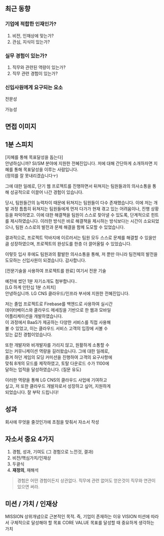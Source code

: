 ## 최근 동향

### 기업에 적합한 인재인가?
1. 비전, 인재상에 맞는가?
2. 관심, 지식이 있는가?

### 실무 경험이 있는가?
1. 직무와 관련된 역량이 있는가?
2. 직무 관련 경험이 있는가?

### 신입사원에게 요구되는 요소
전문성

가능성

## 면접 이미지


## 1분 스피치


[지혜를 통해 목표달성을 돕는다]  
안녕하십니까? SI/SM 분야에 지원한 전혜진입니다. 저에 대해 간단하게 소개하자면 지혜를 통해 목표달성을 이루는 사람입니다.  
(정의를 잘 못내리겠습니다ㅜ)  
  
그에 대한 일례로, 단기 웹 프로젝트를 진행하면서 뒤쳐지는 팀원들과의 의사소통을 통해 성공적으로 이끌어 나간 경험이 있습니다.  
  
당시, 팀원들간의 능력차이 때문에 뒤쳐지는 팀원들이 다수 존재했습니다. 이에 저는 개발 과정 틈틈히 뒤쳐지는 팀원들에게 먼저 다가가 현재 겪고 있는 어려움이나, 진행 상황등을 파악하였고. 이에 대한 해결책을 팀원이 스스로 찾아낼 수 있도록, 단계적으로 힌트를 제시하였습니다. 이러한 방식은 바로 해결책을 제시하는 방식보다는 시간이 소요되었으나, 팀원 스스로의 발전과 문제 해결을 함께 도모할 수 있었습니다.  
  
결과적으로, 프로젝트 막바지에 이르러서는 팀원 모두 스스로 문제를 해결할 수 있을만큼 성장하였으며, 프로젝트의 완성도를 한층 더 끌어올릴 수 있었습니다.  
  
이렇듯 입사 후에도 팀원과의 활발한 의사소통을 통해, 저 뿐만 아니라 팀전체의 발전을 도모하는 신입사원이 되겠습니다. 감사합니다.  
  
  
  [전문기술을 사용하여 프로젝트를 완료]
여기서 전문 기술 

  
예전에 썼던 1분 자기소개도 첨부합니다..  
[LG 하계 인턴십 1분 스피치]  
안녕하십니까. LG CNS 클라우드/인프라 부서에 지원한 전혜진입니다.  
  
저는 졸업 프로젝트로 Firebase를 백엔드로 사용하여 실시간  
데이터베이스와 클라우드 메세징을 기반으로 한 웹과 모바일  
어플리케이션을 개발하였습니다.  
이 과정에서 BaaS가 제공하는 다양한 서비스를 직접 사용해  
볼 수 있었고, 이는 클라우드 서비스 고객의 입장에 서볼 수  
있는 값진 경험이었습니다.  
  
또한 개발자와 비개발자를 가리지 않고, 원활하게 소통할 수  
있는 커뮤니케이션 역량을 길러왔습니다. 그에 대한 일례로,  
즐겨 하던 게임의 모딩 커미션을 진행하여 고객의 요구사항에  
맞춰 8개의 모드를 제작하였고, 토탈 다운로드 수가 1100에  
달하는 업적을 달성하였습니다. (질문 유도)  
  
이러한 역량을 통해 LG CNS의 클라우드 사업에 기여하고  
싶고, 저 또한 클라우드 개발자로서 성장하고 싶어, 지원하게  
되었습니다. 잘 부탁 드립니다!


## 성과
회사에 무엇을 줄것인가에 초점을 맞춰서 자소서 작성

## 자소서 중요 4가지
1. 경험, 성과, 기여도 (그 경험으로 느낀것, 결과)
2. 비전/핵심가치/인재상
3. 두괄식
4. **재정의**, 재해석

>경험은 어떤 경험이든지 상관없다. 직무에 관련 없어도 얻은것이 직무와 연관이 있으면 써라. 

## 미션 / 가치 / 인재상
MISSION
상위개념으로 근본적인 목적. 즉, 기업이 존재하는 이유
VISION
미션에 따라서 구체적으로 달성해야 할 목표
CORE VALUE
목표를 달성할 때 중요하게 생각하는 가치
<!--stackedit_data:
eyJoaXN0b3J5IjpbMTEwNjg1NjkxOSwtNDAxODU2NjEsMTk1MD
M1NzQsMTI3MjkyNDgyMSwtMTkzNjEwODk5LDQyNTMxNTI4Nywy
MDg3OTU0Mjc3XX0=
-->